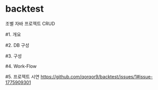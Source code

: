 # backtest
조별 자바 프로젝트 CRUD

#1. 개요

#2. DB 구성

#3. 구성

#4. Work-Flow

#5. 프로젝트 시연
https://github.com/qorqor9/backtest/issues/1#issue-1775909301
